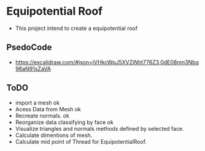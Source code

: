 # Equipotential Roof
* This project intend to create a equipotential roof 

## PsedoCode
* https://excalidraw.com/#json=jVHkcWpJ5XVZiNht776Z3,0dE08mn3Nbq96aN91sZaVA

## ToDO
* import a mesh ok
* Acess Data from Mesh ok
* Recreate normals. ok
* Reorganize data classifying by face ok
* Visualize triangles and normals methods defined by selected face.
* Calculate dimentions of mesh.
* Calculate mid point of Thread for EquipotentialRoof.